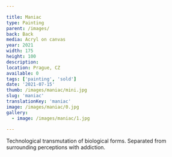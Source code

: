 ```yaml
---

title: Maniac
type: Painting
parent: /images/
back: Back
media: Acryl on canvas
year: 2021
width: 175
height: 100
description: 
location: Prague, CZ
available: 0
tags: ['painting', 'sold']
date: '2021-07-15'
thumb: /images/maniac/mini.jpg
slug: 'maniac'
translationKey: 'maniac'
image: /images/maniac/0.jpg
gallery:
  - image: /images/maniac/1.jpg
  
---
```

Technological transmutation of biological forms. Separated from surrounding perceptions with addiction.
